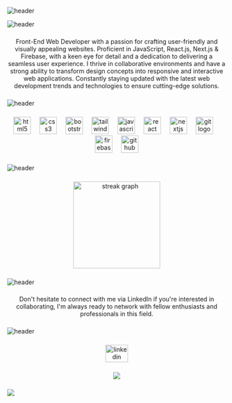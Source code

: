 ![header](https://capsule-render.vercel.app/api?type=waving&color=0:590d22,50:800f2f,75:590d22,100:950306&fontColor=f1faee&height=300&section=header&text=Farouk%20Zemmouri&fontSize=90&capsule_render&animation=fadeIn&fontAlignY=40&desc=Front-End%20Web%20Developer.&fontAlignY=80)

![header](https://capsule-render.vercel.app/api?type=transparent&height=40&text=About%20Me&fontSize=26&fontColor=950306&fontAlign=50&animation=twinkling)

###

<p align="center" style="font-size= 20px;">Front-End Web Developer with a passion for crafting user-friendly and visually appealing websites. Proficient in JavaScript, React.js, Next.js & Firebase, with a keen eye for detail and a dedication to delivering a seamless user experience. I thrive in collaborative environments and have a strong ability to transform design concepts into responsive and interactive web applications. Constantly staying updated with the latest web development trends and technologies to ensure cutting-edge solutions.</p>

###


![header](https://capsule-render.vercel.app/api?type=transparent&height=40&text=Tech%20Skills&fontSize=26&fontColor=950306&fontAlign=50&animation=twinkling)

###

<div align="center">
  <img src="https://cdn.jsdelivr.net/gh/devicons/devicon/icons/html5/html5-plain-wordmark.svg" height="40" alt="html5 logo"  />
  <img width="12" />
  <img src="https://cdn.jsdelivr.net/gh/devicons/devicon/icons/css3/css3-plain-wordmark.svg" height="40" alt="css3 logo"  />
  <img width="12" />
  <img src="https://cdn.simpleicons.org/bootstrap/7952B3" height="40" alt="bootstrap logo"  />
  <img width="12" />
  <img src="https://cdn.jsdelivr.net/gh/devicons/devicon/icons/tailwindcss/tailwindcss-plain.svg" height="40" alt="tailwindcss logo"  />
  <img width="12" />
  <img src="https://skillicons.dev/icons?i=js" height="40" alt="javascript logo"  />
  <img width="12" />
  <img src="https://cdn.jsdelivr.net/gh/devicons/devicon/icons/react/react-original.svg" height="40" alt="react logo"  />
  <img width="12" />
  <img src="https://skillicons.dev/icons?i=nextjs" height="40" alt="nextjs logo"  />
  <img width="12" />
  <img src="https://cdn.jsdelivr.net/gh/devicons/devicon/icons/git/git-original.svg" height="40" alt="git logo"  />
  <img width="12" />
  <img src="https://cdn.jsdelivr.net/gh/devicons/devicon/icons/firebase/firebase-plain.svg" height="40" alt="firebase logo"  />
  <img width="12" />
  <img src="https://skillicons.dev/icons?i=github" height="40" alt="github logo"  />
</div>

###

![header](https://capsule-render.vercel.app/api?type=transparent&height=40&text=Github%20Stats&fontSize=26&fontColor=950306&fontAlign=50&animation=twinkling)

###

<div align="center">
  <img src="https://streak-stats.demolab.com?user=farouk26&locale=en&mode=daily&theme=tokyonight&hide_border=false&border_radius=20&order=3" height="200" alt="streak graph"  />
</div>


###

![header](https://capsule-render.vercel.app/api?type=transparent&height=40&text=Let's%20Connect&fontSize=26&fontColor=950306&fontAlign=50&animation=twinkling)

###

<p align="center" style="font-size= 20px;">Don't hesitate to connect with me via LinkedIn if you're interested in collaborating, I'm always ready to network with fellow enthusiasts and professionals in this field.</p>

###

![header](https://capsule-render.vercel.app/api?type=transparent&height=40&text=Socials&fontSize=26&fontColor=950306&fontAlign=50&animation=twinkling)

###

<div align="center">
  <a href="https://www.linkedin.com/in/faroukisme/" target="_blank">
    <img src="https://raw.githubusercontent.com/maurodesouza/profile-readme-generator/master/src/assets/icons/social/linkedin/default.svg" width="52" height="40" alt="linkedin logo"  />
  </a>
</div>

###

<div align="center">
  <img src="https://visitor-badge.laobi.icu/badge?page_id=farouk26.farouk26&left_color=grey"  />
</div>

###

<p align="left">
  <img src="https://capsule-render.vercel.app/api?type=waving&color=0:590d22,50:800f2f,75:590d22,100:950306&height=100&section=footer"/>
</p>
